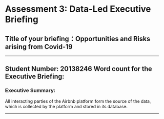 # Assessment 3: Data-Led Executive Briefing
## Title of your briefing：Opportunities and Risks arising from Covid-19
---
Student Number: 20138246
Word count for the Executive Briefing:
---

### Executive Summary:

All interacting parties of the Airbnb platform form the source of the data, which is collected by the platform and stored in its database.

---
